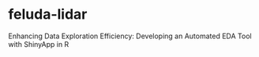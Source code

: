 # feluda-lidar
Enhancing Data Exploration Efficiency: Developing an Automated EDA Tool with ShinyApp in R
